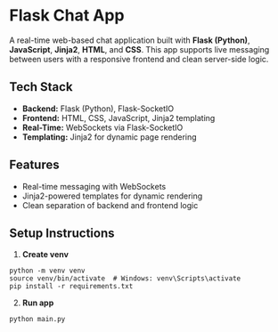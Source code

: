 # Flask Chat App

A real-time web-based chat application built with **Flask (Python)**, **JavaScript**, **Jinja2**, **HTML**, and **CSS**. This app supports live messaging between users with a responsive frontend and clean server-side logic.

## Tech Stack

- **Backend:** Flask (Python), Flask-SocketIO
- **Frontend:** HTML, CSS, JavaScript, Jinja2 templating
- **Real-Time:** WebSockets via Flask-SocketIO
- **Templating:** Jinja2 for dynamic page rendering

## Features

- Real-time messaging with WebSockets
- Jinja2-powered templates for dynamic rendering
- Clean separation of backend and frontend logic


## Setup Instructions

1. **Create venv**
```
python -m venv venv
source venv/bin/activate  # Windows: venv\Scripts\activate
pip install -r requirements.txt
```

2. **Run app**
```
python main.py
```
